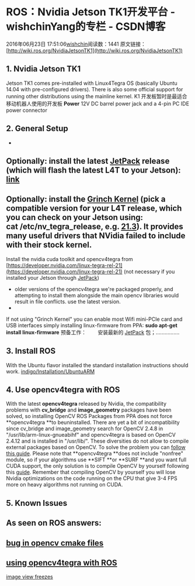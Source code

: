 # ROS：Nvidia Jetson TK1开发平台 - wishchinYang的专栏 - CSDN博客
2016年06月23日 17:51:06[wishchin](https://me.csdn.net/wishchin)阅读数：1441
原文链接：
[http://wiki.ros.org/NvidiaJetsonTK1](http://wiki.ros.org/NvidiaJetsonTK1)
## 1. Nvidia Jetson TK1
Jetson TK1 comes pre-installed with Linux4Tegra OS (basically Ubuntu 14.04 with pre-configured drivers). There is also some official support for running other distributions using the mainline kernel.
K1 开发板暂时是最适合移动机器人使用的开发板
**Power**
12V DC barrel power jack and a 4-pin PC IDE power connector 
## 2. General Setup
- 
Optionally: install the latest [JetPack](http://wiki.ros.org/JetPack) release (which will flash the latest L4T to your Jetson): [link](https://developer.nvidia.com/jetson-tk1-development-pack)
- 
Optionally: install the [Grinch Kernel](https://devtalk.nvidia.com/default/board/139/) (pick a compatible version for your L4T release, which you can check on your Jetson using:
cat /etc/nv_tegra_release, e.g. [21.3](https://devtalk.nvidia.com/default/topic/823132/embedded-systems/-customkernel-the-grinch-21-3-4-for-jetson-tk1-developed/1/)). It provides many useful drivers that NVidia failed to include with their stock kernel.
- 
Install the nvidia cuda toolkit and opencv4tegra from [https://developer.nvidia.com/linux-tegra-rel-21](https://developer.nvidia.com/linux-tegra-rel-21) (not necessary if you installed your Jetson through
[JetPack](http://wiki.ros.org/JetPack))
- older versions of the opencv4tegra we're packaged properly, and attempting to install them alongside the main opencv libraries would result in file conflicts. use the latest version.
- 
If not using "Grinch Kernel" you can enable most Wifi mini-PCIe card and USB interfaces simply installing linux-firmware from PPA:
**sudo apt-get install linux-firmware**
预备工作：
       安装最新的 [JetPack](http://wiki.ros.org/JetPack) 包；................
## 3. Install ROS
With the Ubuntu flavor installed the standard installation instructions should work.
[indigo/Installation/UbuntuARM](http://wiki.ros.org/indigo/Installation/UbuntuARM)
## 4. Use opencv4tegra with ROS
With the latest **opencv4tegra** released by Nvidia, the compatibility problems with
**cv_bridge** and **image_geometry** packages have been solved, so installing OpenCV ROS Packages from PPA does not force
**opencv4tegra **to beuninstalled. There are yet a bit of incompatibility since cv_bridge and image_geometry search for OpenCV 2.4.8 in "/usr/lib/arm-linux-gnueabihf" and opencv4tegra is based on OpenCV 2.4.12 and is installed
 in "/usr/lib/". These diversities do not allow to compile external packages based on OpenCV. To solve the problem you can
[follow this guide](http://myzharbot.robot-home.it/blog/software/ros-nvidia-jetson-tx1-jetson-tk1-opencv-ultimate-guide/). 
Please note that **opencv4tegra **does not include "nonfree" module, so if your algorithms use
**SIFT **or **SURF **and you want full CUDA support, the only solution is to compile OpenCV by yourself following this
[guide](http://elinux.org/Jetson/Installing_OpenCV). Remember that compiling OpenCV by yourself you will lose Nvidia optimizations on the code running on the CPU that give 3-4 FPS more on heavy algorithms not running on CUDA.
## 5. Known Issues
As seen on ROS answers: 
- 
[bug in opencv cmake files](http://answers.ros.org/question/198058/cmake-error-while-building-rpg_svo/)
- 
[using opencv4tegra with ROS](http://answers.ros.org/question/196194/ros-indigo-installation-for-ubuntu-arm-jetson-tk1-ubuntu-1404/)
- 
[image view freezes](http://answers.ros.org/question/197810/image_view-frozen-image/)

